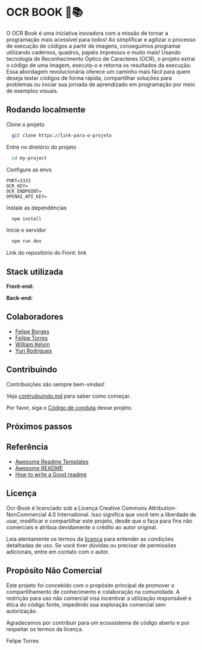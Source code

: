 # OCR BOOK 🤖📚

O OCR Book é uma iniciativa inovadora com a missão de tornar a programação mais acessível para todos! Ao simplificar e agilizar o processo de execução de códigos a partir de imagens, conseguimos programar utilizando cadernos, quadros, papéis impressos e muito mais! Usando tecnologia de Reconhecimento Óptico de Caracteres (OCR), o projeto extrai o código de uma imagem, executa-o e retorna os resultados da execução. Essa abordagem revolucionária oferece um caminho mais fácil para quem deseja testar códigos de forma rápida, compartilhar soluções para problemas ou iniciar sua jornada de aprendizado em programação por meio de exemplos visuais.

## Rodando localmente

Clone o projeto

```bash
  git clone https://link-para-o-projeto
```

Entre no diretório do projeto

```bash
  cd my-project

```

Configure as envs

```
PORT=3333
OCR_KEY=
OCR_ENDPOINT=
OPENAI_API_KEY=
```

Instale as dependências

```bash
  npm install
```

Inicie o servidor

```bash
  npm run dev
```

Link do repositório do Front: link

## Stack utilizada

**Front-end:**

**Back-end:**

## Colaboradores

- [Felipe Borges](https://github.com/felipejsborges)
- [Felipe Torres](https://github.com/Fe-Torres/)
- [William Kelvin](https://github.com/WilliamKSilva/)
- [Yuri Rodrigues](https://github.com/yrcunha)

## Contribuindo

Contribuições são sempre bem-vindas!

Veja [contruibuindo.md](docs/Contribuindo.md) para saber como começar.

Por favor, siga o [Código de conduta](docs/CódigoDeConduta.md) desse projeto.

## Próximos passos

## Referência

- [Awesome Readme Templates](https://awesomeopensource.com/project/elangosundar/awesome-README-templates)
- [Awesome README](https://github.com/matiassingers/awesome-readme)
- [How to write a Good readme](https://bulldogjob.com/news/449-how-to-write-a-good-readme-for-your-github-project)

## Licença

Ocr-Book é licenciado sob a Licença Creative Commons Attribution-NonCommercial 4.0 International. Isso significa que você tem a liberdade de usar, modificar e compartilhar este projeto, desde que o faça para fins não comerciais e atribua devidamente o crédito ao autor original.

Leia atentamente os termos da [licença](LICENSE) para entender as condições detalhadas de uso. Se você tiver dúvidas ou precisar de permissões adicionais, entre em contato com o autor.

## Propósito Não Comercial

Este projeto foi concebido com o propósito principal de promover o compartilhamento de conhecimento e colaboração na comunidade. A restrição para uso não comercial visa incentivar a utilização responsável e ética do código fonte, impedindo sua exploração comercial sem autorização.

Agradecemos por contribuir para um ecossistema de código aberto e por respeitar os termos da licença.

Felipe Torres
